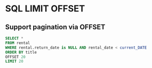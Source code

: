 # SQL LIMIT OFFSET

## Support pagination via OFFSET

```sql
SELECT *
FROM rental
WHERE rental.return_date is NULL AND rental_date < current_DATE
ORDER BY title
OFFSET 20
LIMIT 20
```
